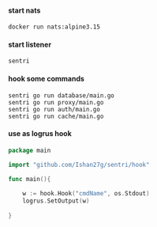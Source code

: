 #### start nats
```shell
docker run nats:alpine3.15
```

#### start listener
```shell
sentri
```

#### hook some commands
```shell
sentri go run database/main.go
sentri go run proxy/main.go
sentri go run auth/main.go
sentri go run cache/main.go
```

#### use as logrus hook
```go
package main

import "github.com/Ishan27g/sentri/hook"

func main(){
	
    w := hook.Hook("cmdName", os.Stdout)
    logrus.SetOutput(w)
	
}
```
